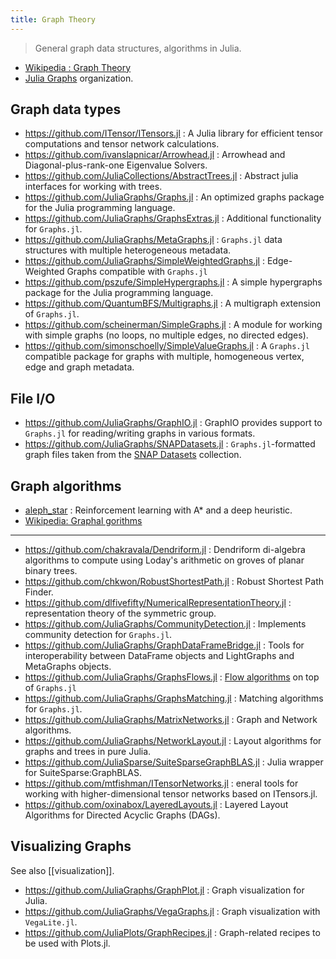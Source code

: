 ```yaml
---
title: Graph Theory
---
```


> General graph data structures, algorithms in Julia.

- [Wikipedia : Graph Theory](https://en.wikipedia.org/wiki/Graph_theory)
- [Julia Graphs](https://github.com/JuliaGraphs) organization.

## Graph data types

- https://github.com/ITensor/ITensors.jl : A Julia library for efficient tensor computations and tensor network calculations.
- https://github.com/ivanslapnicar/Arrowhead.jl : Arrowhead and Diagonal-plus-rank-one Eigenvalue Solvers.
- https://github.com/JuliaCollections/AbstractTrees.jl : Abstract julia interfaces for working with trees.
- https://github.com/JuliaGraphs/Graphs.jl : An optimized graphs package for the Julia programming language.
- https://github.com/JuliaGraphs/GraphsExtras.jl : Additional functionality for `Graphs.jl`.
- https://github.com/JuliaGraphs/MetaGraphs.jl : `Graphs.jl` data structures with multiple heterogeneous metadata.
- https://github.com/JuliaGraphs/SimpleWeightedGraphs.jl : Edge-Weighted Graphs compatible with `Graphs.jl`
- https://github.com/pszufe/SimpleHypergraphs.jl : A simple hypergraphs package for the Julia programming language.
- https://github.com/QuantumBFS/Multigraphs.jl : A multigraph extension of `Graphs.jl`.
- https://github.com/scheinerman/SimpleGraphs.jl : A module for working with simple graphs (no loops, no multiple edges, no directed edges).
- https://github.com/simonschoelly/SimpleValueGraphs.jl : A `Graphs.jl` compatible package for graphs with multiple, homogeneous vertex, edge and graph metadata.

## File I/O

- https://github.com/JuliaGraphs/GraphIO.jl : GraphIO provides support to `Graphs.jl` for reading/writing graphs in various formats.
- https://github.com/JuliaGraphs/SNAPDatasets.jl : `Graphs.jl`-formatted graph files taken from the [SNAP Datasets](https://snap.stanford.edu/data/index.html) collection.

## Graph algorithms

- [aleph_star](https://github.com/imagry/aleph_star) : Reinforcement learning with A* and a deep heuristic.
- [Wikipedia: Graphal gorithms](https://en.wikipedia.org/wiki/Category:Graph_algorithms)

---

- https://github.com/chakravala/Dendriform.jl : Dendriform di-algebra algorithms to compute using Loday's arithmetic on groves of planar binary trees.
- https://github.com/chkwon/RobustShortestPath.jl : Robust Shortest Path Finder.
- https://github.com/dlfivefifty/NumericalRepresentationTheory.jl : representation theory of the symmetric group.
- https://github.com/JuliaGraphs/CommunityDetection.jl : Implements community detection for `Graphs.jl`.
- https://github.com/JuliaGraphs/GraphDataFrameBridge.jl : Tools for interoperability between DataFrame objects and LightGraphs and MetaGraphs objects.
- https://github.com/JuliaGraphs/GraphsFlows.jl : [Flow algorithms](https://en.wikipedia.org/wiki/Maximum_flow_problem) on top of `Graphs.jl`
- https://github.com/JuliaGraphs/GraphsMatching.jl : Matching algorithms for `Graphs.jl`.
- https://github.com/JuliaGraphs/MatrixNetworks.jl : Graph and Network algorithms.
- https://github.com/JuliaGraphs/NetworkLayout.jl : Layout algorithms for graphs and trees in pure Julia.
- https://github.com/JuliaSparse/SuiteSparseGraphBLAS.jl : Julia wrapper for SuiteSparse:GraphBLAS.
- https://github.com/mtfishman/ITensorNetworks.jl : eneral tools for working with higher-dimensional tensor networks based on ITensors.jl.
- https://github.com/oxinabox/LayeredLayouts.jl : Layered Layout Algorithms for Directed Acyclic Graphs (DAGs).

## Visualizing Graphs

See also [[visualization]].

- https://github.com/JuliaGraphs/GraphPlot.jl : Graph visualization for Julia.
- https://github.com/JuliaGraphs/VegaGraphs.jl : Graph visualization with `VegaLite.jl`.
- https://github.com/JuliaPlots/GraphRecipes.jl : Graph-related recipes to be used with Plots.jl.

